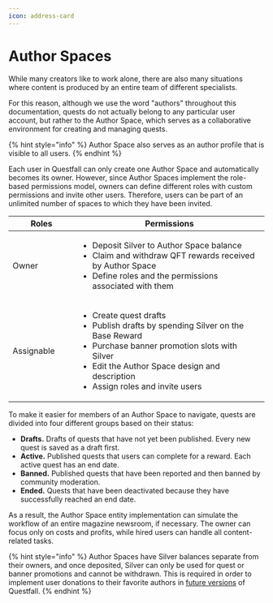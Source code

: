 ```yaml
---
icon: address-card
---
```


# Author Spaces

While many creators like to work alone, there are also many situations where content is produced by an entire team of different specialists.

For this reason, although we use the word "authors" throughout this documentation, quests do not actually belong to any particular user account, but rather to the Author Space, which serves as a collaborative environment for creating and managing quests.

{% hint style="info" %}
Author Space also serves as an author profile that is visible to all users.
{% endhint %}

Each user in Questfall can only create one Author Space and automatically becomes its owner. However, since Author Spaces implement the role-based permissions model, owners can define different roles with custom permissions and invite other users. Therefore, users can be part of an unlimited number of spaces to which they have been invited.

<table><thead><tr><th width="132">Roles</th><th width="501">Permissions</th></tr></thead><tbody><tr><td>Owner</td><td><ul><li>Deposit Silver to Author Space balance</li><li>Claim and withdraw QFT rewards received by Author Space</li><li>Define roles and the permissions associated with them</li></ul></td></tr><tr><td>Assignable</td><td><ul><li>Create quest drafts</li><li>Publish drafts by spending Silver on the Base Reward</li><li>Purchase banner promotion slots with Silver</li><li>Edit the Author Space design and description</li><li>Assign roles and invite users</li></ul></td></tr></tbody></table>

To make it easier for members of an Author Space to navigate, quests are divided into four different groups based on their status:

* **Drafts.** Drafts of quests that have not yet been published. Every new quest is saved as a draft first.
* **Active.** Published quests that users can complete for a reward. Each active quest has an end date.
* **Banned.** Published quests that have been reported and then banned by community moderation.
* **Ended.** Quests that have been deactivated because they have successfully reached an end date.

As a result, the Author Space entity implementation can simulate the workflow of an entire magazine newsroom, if necessary. The owner can focus only on costs and profits, while hired users can handle all content-related tasks.

{% hint style="info" %}
Author Spaces have Silver balances separate from their owners, and once deposited, Silver can only be used for quest or banner promotions and cannot be withdrawn. This is required in order to implement user donations to their favorite authors in [future versions](../../roadmap/future-versions.md) of Questfall.
{% endhint %}
